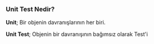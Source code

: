 ### Unit Test Nedir?
**Unit**; Bir objenin davranışlarının her biri.

**Unit Test**; Objenin bir davranışının bağımsız olarak Test'i


